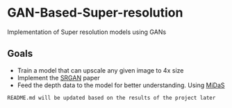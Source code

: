 # GAN-Based-Super-resolution
Implementation of Super resolution models using GANs

## Goals 

- Train a model that can upscale any given image to 4x size
- Implement the [SRGAN](https://arxiv.org/pdf/1609.04802) paper
- Feed the depth data to the model for better understanding. Using [MiDaS](https://pytorch.org/hub/intelisl_midas_v2/)

`README.md will be updated based on the results of the project later`